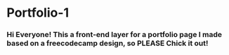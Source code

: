 # Portfolio-1

### Hi Everyone! This a front-end layer for a portfolio page I made based on a freecodecamp design, so PLEASE Chick it out!
